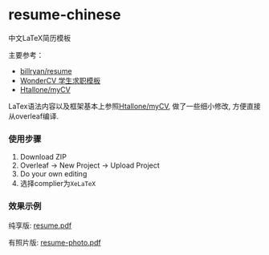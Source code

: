 # resume-chinese
中文LaTeX简历模板

主要参考：

- [billryan/resume](https://github.com/billryan/resume)
- [WonderCV 学生求职模板](https://www.wondercv.com/zh-CN/resume_templates)
- [Htallone/myCV](https://github.com/Htallone/myCV)

LaTex语法内容以及框架基本上参照[Htallone/myCV](https://github.com/Htallone/myCV), 做了一些细小修改, 方便直接从overleaf编译. 

### 使用步骤

1. Download ZIP
2. Overleaf -> New Project -> Upload Project
3. Do your own editing
4. 选择complier为`XeLaTeX`

### 效果示例

纯享版: [resume.pdf](resume.pdf) 

有照片版:  [resume-photo.pdf](resume-photo.pdf) 